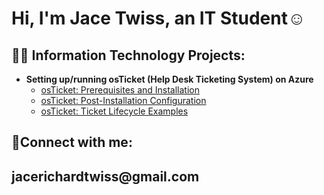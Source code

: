 <h1>Hi, I'm Jace Twiss, an IT Student</a>☺</h1>

<h2>👨‍💻 Information Technology Projects:</h2>

- <b>Setting up/running osTicket (Help Desk Ticketing System) on Azure</b>
  - [osTicket: Prerequisites and Installation](https://github.com/joshmadakorcc/osticket-prereqs)
  - [osTicket: Post-Installation Configuration](https://github.com/joshmadakorcc/post-install-config)
  - [osTicket: Ticket Lifecycle Examples](https://github.com/joshmadakorcc/ticket-lifecycle)


<h2>🤳Connect with me:</h2>

<h2>jacerichardtwiss@gmail.com</h2>
